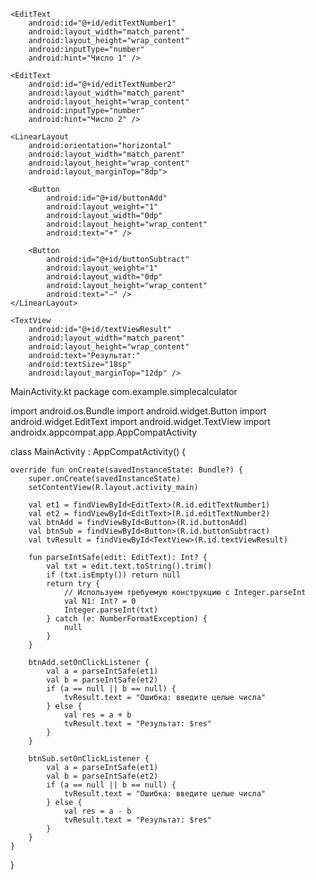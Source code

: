 <?xml version="1.0" encoding="utf-8"?>
<LinearLayout xmlns:android="http://schemas.android.com/apk/res/android"
    android:orientation="vertical"
    android:padding="16dp"
    android:layout_width="match_parent"
    android:layout_height="match_parent">

    <EditText
        android:id="@+id/editTextNumber1"
        android:layout_width="match_parent"
        android:layout_height="wrap_content"
        android:inputType="number"
        android:hint="Число 1" />

    <EditText
        android:id="@+id/editTextNumber2"
        android:layout_width="match_parent"
        android:layout_height="wrap_content"
        android:inputType="number"
        android:hint="Число 2" />

    <LinearLayout
        android:orientation="horizontal"
        android:layout_width="match_parent"
        android:layout_height="wrap_content"
        android:layout_marginTop="8dp">

        <Button
            android:id="@+id/buttonAdd"
            android:layout_weight="1"
            android:layout_width="0dp"
            android:layout_height="wrap_content"
            android:text="+" />

        <Button
            android:id="@+id/buttonSubtract"
            android:layout_weight="1"
            android:layout_width="0dp"
            android:layout_height="wrap_content"
            android:text="−" />
    </LinearLayout>

    <TextView
        android:id="@+id/textViewResult"
        android:layout_width="match_parent"
        android:layout_height="wrap_content"
        android:text="Результат:"
        android:textSize="18sp"
        android:layout_marginTop="12dp" />
</LinearLayout>


MainActivity.kt
package com.example.simplecalculator

import android.os.Bundle
import android.widget.Button
import android.widget.EditText
import android.widget.TextView
import androidx.appcompat.app.AppCompatActivity

class MainActivity : AppCompatActivity() {

    override fun onCreate(savedInstanceState: Bundle?) {
        super.onCreate(savedInstanceState)
        setContentView(R.layout.activity_main)

        val et1 = findViewById<EditText>(R.id.editTextNumber1)
        val et2 = findViewById<EditText>(R.id.editTextNumber2)
        val btnAdd = findViewById<Button>(R.id.buttonAdd)
        val btnSub = findViewById<Button>(R.id.buttonSubtract)
        val tvResult = findViewById<TextView>(R.id.textViewResult)

        fun parseIntSafe(edit: EditText): Int? {
            val txt = edit.text.toString().trim()
            if (txt.isEmpty()) return null
            return try {
                // Используем требуемую конструкцию с Integer.parseInt
                val N1: Int? = 0
                Integer.parseInt(txt)
            } catch (e: NumberFormatException) {
                null
            }
        }

        btnAdd.setOnClickListener {
            val a = parseIntSafe(et1)
            val b = parseIntSafe(et2)
            if (a == null || b == null) {
                tvResult.text = "Ошибка: введите целые числа"
            } else {
                val res = a + b
                tvResult.text = "Результат: $res"
            }
        }

        btnSub.setOnClickListener {
            val a = parseIntSafe(et1)
            val b = parseIntSafe(et2)
            if (a == null || b == null) {
                tvResult.text = "Ошибка: введите целые числа"
            } else {
                val res = a - b
                tvResult.text = "Результат: $res"
            }
        }
    }
}
